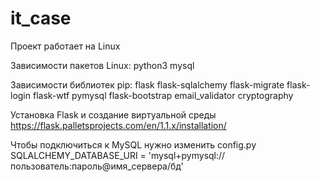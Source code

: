 # it_case

Проект работает на Linux

Зависимости пакетов Linux:
  python3 
  mysql

Зависимости библиотек pip:
flask 
flask-sqlalchemy 
flask-migrate 
flask-login 
flask-wtf 
pymysql 
flask-bootstrap 
email_validator 
cryptography

 Установка Flask и создание виртуальной среды
https://flask.palletsprojects.com/en/1.1.x/installation/

 Чтобы подключиться к MySQL нужно изменить config.py
  SQLALCHEMY_DATABASE_URI = 'mysql+pymysql://пользователь:пароль@имя_сервера/бд'
  
